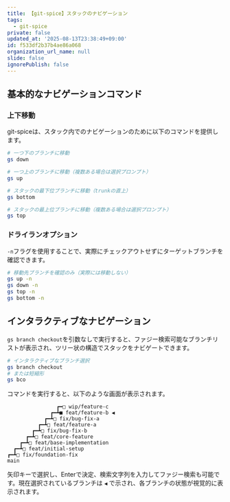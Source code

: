 ```yaml
---
title: 【git-spice】スタックのナビゲーション
tags:
  - git-spice
private: false
updated_at: '2025-08-13T23:38:49+09:00'
id: f533df2b37b4ae86a068
organization_url_name: null
slide: false
ignorePublish: false
---
```

## 基本的なナビゲーションコマンド

### 上下移動

git-spiceは、スタック内でのナビゲーションのために以下のコマンドを提供します。

```bash
# 一つ下のブランチに移動
gs down

# 一つ上のブランチに移動（複数ある場合は選択プロンプト）
gs up

# スタックの最下位ブランチに移動（trunkの直上）
gs bottom

# スタックの最上位ブランチに移動（複数ある場合は選択プロンプト）
gs top
```

### ドライランオプション

`-n`フラグを使用することで、実際にチェックアウトせずにターゲットブランチを確認できます。

```bash
# 移動先ブランチを確認のみ（実際には移動しない）
gs up -n
gs down -n
gs top -n
gs bottom -n
```

## インタラクティブなナビゲーション

`gs branch checkout`を引数なしで実行すると、ファジー検索可能なブランチリストが表示され、ツリー状の構造でスタックをナビゲートできます。

```bash
# インタラクティブなブランチ選択
gs branch checkout
# または短縮形
gs bco
```

コマンドを実行すると、以下のような画面が表示されます。

```
                ┏━□ wip/feature-c
              ┏━┻■ feat/feature-b ◀
            ┏━┻□ fix/bug-fix-a
          ┏━┻□ feat/feature-a
        ┏━┻□ fix/bug-fix-b
      ┏━┻□ feat/core-feature
    ┏━┻□ feat/base-implementation
  ┏━┻□ feat/initial-setup
┏━┻□ fix/foundation-fix
main
```

矢印キーで選択し、Enterで決定、検索文字列を入力してファジー検索も可能です。現在選択されているブランチは `◀` で示され、各ブランチの状態が視覚的に表示されます。
